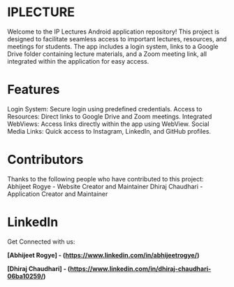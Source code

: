 # IPLECTURE
Welcome to the IP Lectures Android application repository! This project is designed to facilitate seamless access to important lectures, resources, and meetings for students. The app includes a login system, links to a Google Drive folder containing lecture materials, and a Zoom meeting link, all integrated within the application for easy access.

# Features
Login System: Secure login using predefined credentials.
Access to Resources: Direct links to Google Drive and Zoom meetings.
Integrated WebViews: Access links directly within the app using WebView.
Social Media Links: Quick access to Instagram, LinkedIn, and GitHub profiles.

# Contributors
Thanks to the following people who have contributed to this project:
Abhijeet Rogye -  Website Creator and Maintainer
Dhiraj Chaudhari - Application Creator and Maintainer 

# LinkedIn
Get Connected with us:

**[Abhijeet Rogye] - (https://www.linkedin.com/in/abhijeetrogye/)**

**[Dhiraj Chaudhari] - (https://www.linkedin.com/in/dhiraj-chaudhari-06ba10259/)**
